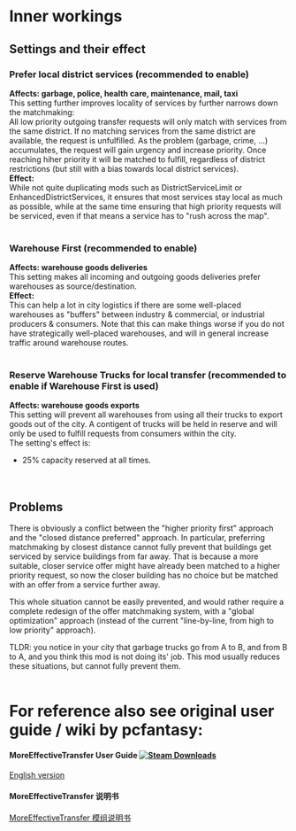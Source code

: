 # Inner workings

## Settings and their effect

### Prefer local district services (recommended to enable)
<b>Affects: garbage, police, health care, maintenance, mail, taxi</b><br />
This setting further improves locality of services by further narrows down the matchmaking:<br />
All low priority outgoing transfer requests will only match with services from the same district. If no matching services from the same district are available, the request is unfulfilled.
As the problem (garbage, crime, ...) accumulates, the request will gain urgency and increase priority. Once reaching hiher priority it will be matched to fulfill, regardless of district restrictions (but still with a bias towards local district services).
<br /><b>Effect:</b><br />
While not quite duplicating mods such as DistrictServiceLimit or EnhancedDistrictServices, it ensures that most services stay local as much as possible, while at the same time ensuring that high priority requests will be serviced, even if that means a service has to "rush across the map".
<br /><br />


### Warehouse First (recommended to enable)
<b>Affects: warehouse goods deliveries</b><br />
This setting makes all incoming and outgoing goods deliveries prefer warehouses as source/destination.
<br /><b>Effect:</b><br />
This can help a lot in city logistics if there are some well-placed warehouses as "buffers" between industry & commercial, or industrial producers & consumers.
Note that this can make things worse if you do not have strategically well-placed warehouses, and will in general increase traffic around warehouse routes.
<br /><br />


### Reserve Warehouse Trucks for local transfer (recommended to enable if Warehouse First is used)
<b>Affects: warehouse goods exports</b><br />
This setting will prevent all warehouses from using all their trucks to export goods out of the city.
A contigent of trucks will be held in reserve and will only be used to fulfill requests from consumers within the city.<br />
The setting's effect is: <br />
* 25% capacity reserved at all times.<br />
<br /><br />

  
## Problems
There is obviously a conflict between the "higher priority first" approach and the "closed distance preferred" approach.
In particular, preferring matchmaking by closest distance cannot fully prevent that buildings get serviced by service buildings from far away.
That is because a more suitable, closer service offer might have already been matched to a higher priority request, so now the closer building has no choice but be matched with an offer from a service further away.

This whole situation cannot be easily prevented, and would rather require a complete redesign of the offer matchmaking system, with a "global optimization" approach (instead of the current "line-by-line, from high to low priority" approach).

TLDR: you notice in your city that garbage trucks go from A to B, and from B to A, and you think this mod is not doing its' job. This mod usually reduces these situations, but cannot fully prevent them.
<br /><br />


# For reference also see original user guide / wiki by pcfantasy:
#### MoreEffectiveTransfer User Guide [![Steam Downloads](https://img.shields.io/steam/downloads/1680840913.svg?label=Steam%20downloads&logo=steam)](https://steamcommunity.com/sharedfiles/filedetails/?id=1680840913)
[English version](https://github.com/pcfantasy/MoreEffectiveTransfer/wiki/English-UG) <br>
#### MoreEffectiveTransfer 说明书
[MoreEffectiveTransfer 模组说明书](https://github.com/pcfantasy/MoreEffectiveTransfer/wiki/%E4%B8%AD%E6%96%87%E8%AF%B4%E6%98%8E%E4%B9%A6) <br>
